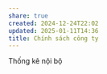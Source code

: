 ```yaml
---
share: true
created: 2024-12-24T22:02
updated: 2025-01-11T14:36
title: Chính sách công ty
---
```


Thống kê nội bộ
